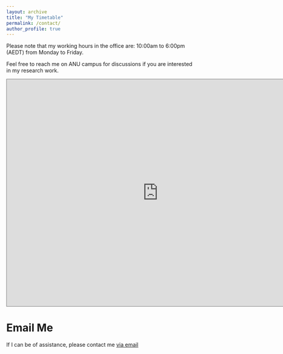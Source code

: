 ```yaml
---
layout: archive
title: "My Timetable"
permalink: /contact/
author_profile: true
---
```


Please note that my working hours in the office are: 10:00am to 6:00pm (AEDT) from Monday to Friday.

Feel free to reach me on ANU campus for discussions if you are interested in my research work.

<iframe src="https://calendar.google.com/calendar/embed?height=600&wkst=1&bgcolor=%23ffffff&ctz=Australia%2FSydney&showTitle=0&showNav=0&mode=WEEK&showPrint=0&showTabs=0&showCalendars=0&showTz=1&src=bGVpLndAYW51LmVkdS5hdQ&src=ZW4uYXVzdHJhbGlhbiNob2xpZGF5QGdyb3VwLnYuY2FsZW5kYXIuZ29vZ2xlLmNvbQ&color=%23039BE5&color=%230B8043" style="border:solid 1px #777" width="800" height="600" frameborder="0" scrolling="no"></iframe>



Email Me
======

If I can be of assistance, please contact me [via email](mailto:lei.wang@data61.csiro.au)

